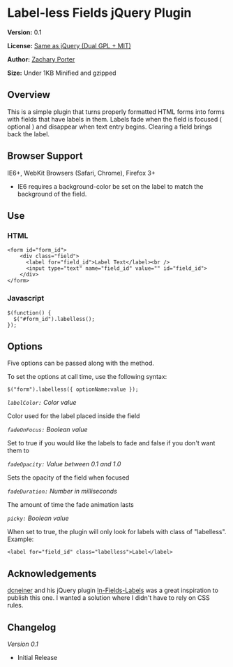# Label-less Fields jQuery Plugin

__Version:__ 0.1

__License:__ [Same as jQuery (Dual GPL + MIT)](http://docs.jquery.com/License)

__Author:__ [Zachary Porter](http://zporter.tumblr.com)

__Size:__ Under 1KB Minified and gzipped

## Overview

This is a simple plugin that turns properly formatted HTML forms into forms with fields that have labels in them. Labels fade when the field is focused ( optional ) and disappear when text entry begins. Clearing a field brings back the label.

## Browser Support

IE6+, WebKit Browsers (Safari, Chrome), Firefox 3+

* IE6 requires a background-color be set on the label to match the background of the field.

## Use

### HTML

	<form id="form_id">
		<div class="field">
		  <label for="field_id">Label Text</label><br />
		  <input type="text" name="field_id" value="" id="field_id">
		</div>
	</form>

### Javascript

	$(function() {
	  $("#form_id").labelless();
	});

## Options

Five options can be passed along with the method.

To set the options at call time, use the following syntax:

	$("form").labelless({ optionName:value });

*<code>labelColor:</code> Color value*

Color used for the label placed inside the field

*<code>fadeOnFocus:</code> Boolean value*

Set to true if you would like the labels to fade and false if you don't want them to

*<code>fadeOpacity:</code> Value between 0.1 and 1.0*

Sets the opacity of the field when focused

*<code>fadeDuration:</code> Number in milliseconds*

The amount of time the fade animation lasts

*<code>picky:</code> Boolean value*

When set to true, the plugin will only look for labels with class of "labelless". Example:

	<label for="field_id" class="labelless">Label</label>

## Acknowledgements

[dcneiner](https://github.com/dcneiner) and his jQuery plugin [In-Fields-Labels](https://github.com/dcneiner/In-Field-Labels-jQuery-Plugin) was a great inspiration to publish this one. I wanted a solution where I didn't have to rely on CSS rules.

## Changelog

*Version 0.1*

* Initial Release